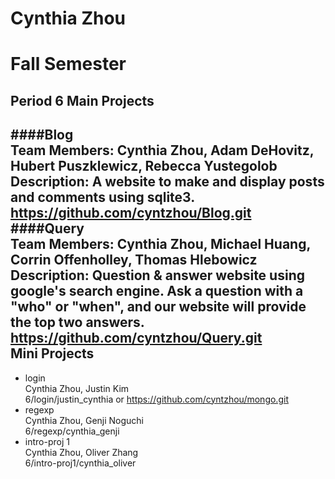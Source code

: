Cynthia Zhou
=====
Fall Semester
=====
Period 6
Main Projects
-----
####Blog  
__Team Members:__ Cynthia Zhou, Adam DeHovitz, Hubert Puszklewicz, Rebecca Yustegolob  
__Description:__ A website to make and display posts and comments using sqlite3.  
https://github.com/cyntzhou/Blog.git  
####Query  
__Team Members:__ Cynthia Zhou, Michael Huang, Corrin Offenholley, Thomas Hlebowicz  
__Description:__ Question & answer website using google's search engine. Ask a question with a "who" or "when", and our website will provide the top two answers.  
https://github.com/cyntzhou/Query.git  
Mini Projects
-----
* login  
Cynthia Zhou, Justin Kim  
6/login/justin_cynthia or https://github.com/cyntzhou/mongo.git  
* regexp  
Cynthia Zhou, Genji Noguchi  
6/regexp/cynthia_genji  
* intro-proj 1  
Cynthia Zhou, Oliver Zhang  
6/intro-proj1/cynthia_oliver  

